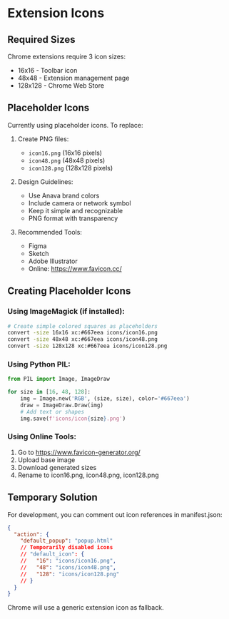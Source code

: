 # Extension Icons

## Required Sizes

Chrome extensions require 3 icon sizes:
- 16x16 - Toolbar icon
- 48x48 - Extension management page
- 128x128 - Chrome Web Store

## Placeholder Icons

Currently using placeholder icons. To replace:

1. Create PNG files:
   - `icon16.png` (16x16 pixels)
   - `icon48.png` (48x48 pixels)
   - `icon128.png` (128x128 pixels)

2. Design Guidelines:
   - Use Anava brand colors
   - Include camera or network symbol
   - Keep it simple and recognizable
   - PNG format with transparency

3. Recommended Tools:
   - Figma
   - Sketch
   - Adobe Illustrator
   - Online: https://www.favicon.cc/

## Creating Placeholder Icons

### Using ImageMagick (if installed):

```bash
# Create simple colored squares as placeholders
convert -size 16x16 xc:#667eea icons/icon16.png
convert -size 48x48 xc:#667eea icons/icon48.png
convert -size 128x128 xc:#667eea icons/icon128.png
```

### Using Python PIL:

```python
from PIL import Image, ImageDraw

for size in [16, 48, 128]:
    img = Image.new('RGB', (size, size), color='#667eea')
    draw = ImageDraw.Draw(img)
    # Add text or shapes
    img.save(f'icons/icon{size}.png')
```

### Using Online Tools:

1. Go to https://www.favicon-generator.org/
2. Upload base image
3. Download generated sizes
4. Rename to icon16.png, icon48.png, icon128.png

## Temporary Solution

For development, you can comment out icon references in manifest.json:

```json
{
  "action": {
    "default_popup": "popup.html"
    // Temporarily disabled icons
    // "default_icon": {
    //   "16": "icons/icon16.png",
    //   "48": "icons/icon48.png",
    //   "128": "icons/icon128.png"
    // }
  }
}
```

Chrome will use a generic extension icon as fallback.
